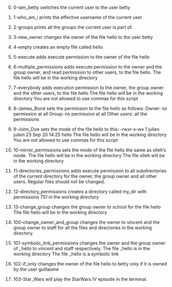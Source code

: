 0. 0-iam_betty switches the current user to the user betty

1. 1-who_am_i prints the effective username of the current user

2. 2-groups prints all the groups the current user is part of.

3. 3-new_owner changes the owner of the file hello to the user betty

4. 4-empty creates an empty file called hello

5. 5-execute adds execute permission to the owner of the file hello

6. 6-multiple_permissions  adds execute permission to the owner and the group owner, and read permission to other users, to the file hello.
The file hello will be in the working directory

7. 7-everybody adds execution permission to the owner, the group owner and the other users, to the file hello
The file hello will be in the working directory
You are not allowed to use commas for this script

8. 8-James_Bond sets the permission to the file hello as follows:
Owner: no permission at all
Group: no permission at all
Other users: all the permissions

9. 9-John_Doe sets the mode of the file hello to this:
-rwxr-x-wx 1 julien julien 23 Sep 20 14:25 hello
The file hello will be in the working directory
You are not allowed to use commas for this script

10. 10-mirror_permissions sets the mode of the file hello the same as olleh’s mode.
The file hello will be in the working directory
The file olleh will be in the working directory

11. 11-directories_permissions adds execute permission to all subdirectories of the current directory for the owner, the group owner and all other users. Regular files should not be changed.

12. 12-directory_permissions creates a directory called my_dir with permissions 751 in the working directory

13. 13-change_group changes the group owner to school for the file hello
The file hello will be in the working directory

14. 100-change_owner_and_group changes the owner to vincent and the group owner to staff for all the files and directories in the working directory.

15. 101-symbolic_link_permissions changes the owner and the group owner of _hello to vincent and staff respectively.
The file _hello is in the working directory
The file _hello is a symbolic link

16. 102-if_only changes the owner of the file hello to betty only if it is owned by the user guillaume

17. 103-Star_Wars will play the StarWars IV episode in the terminal.